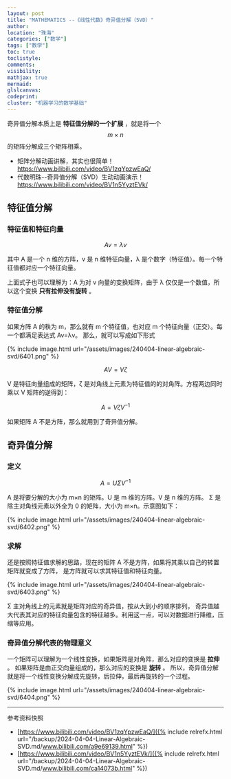 ```yaml
---
layout: post
title: "MATHEMATICS --《线性代数》奇异值分解（SVD）"
author:
location: "珠海"
categories: ["数学"]
tags: ["数学"]
toc: true
toclistyle:
comments:
visibility:
mathjax: true
mermaid:
glslcanvas:
codeprint:
cluster: "机器学习的数学基础"
---
```


奇异值分解本质上是 **特征值分解的一个扩展** ，就是将一个 $$m×n$$ 的矩阵分解成三个矩阵相乘。

* 矩阵分解动画讲解，其实也很简单！ <https://www.bilibili.com/video/BV1zqYpzwEaQ/>
* 代数明珠--奇异值分解（SVD）生动动画演示！ <https://www.bilibili.com/video/BV1n5YyztEVk/>


## 特征值分解


### 特征值和特征向量

$$Av=λv$$

其中 A 是一个 n 维的方阵，v 是 n 维特征向量，λ 是个数字（特征值）。每一个特征值都对应一个特征向量。

上面式子也可以理解为：A 为对 v 向量的变换矩阵，由于 λ 仅仅是一个数值，所以这个变换 **只有拉伸没有旋转** 。


### 特征值分解

如果方阵 A 的秩为 m，那么就有 m 个特征值，也对应 m 个特征向量（正交）。每一个都满足表达式 Av=λv。
那么，就可以写成如下形式

{% include image.html url="/assets/images/240404-linear-algebraic-svd/6401.png" %}

$$AV=Vζ$$

V 是特征向量组成的矩阵，ζ 是对角线上元素为特征值的的对角阵。方程两边同时乘以 V 矩阵的逆得到：

$$A=VζV^{-1}$$

如果矩阵 A 不是方阵，那么就用到了奇异值分解。


## 奇异值分解


### 定义

$$A=UΣV^{-1}$$

A 是将要分解的大小为 m×n 的矩阵。U 是 m 维的方阵。V 是 n 维的方阵。
Σ 是除主对角线元素以外全为 0 的矩阵，大小为 m×n。示意图如下：

{% include image.html url="/assets/images/240404-linear-algebraic-svd/6402.png" %}


### 求解

还是按照特征值求解的思路，现在的矩阵 A 不是方阵，如果将其乘以自己的转置矩阵就变成了方阵，
是方阵就可以求其特征值和特征向量。

{% include image.html url="/assets/images/240404-linear-algebraic-svd/6403.png" %}

Σ 主对角线上的元素就是矩阵对应的奇异值，按从大到小的顺序排列，
奇异值越大代表其对应的特征向量包含的特征越多。利用这一点，可以对数据进行降维，压缩等应用。


### 奇异值分解代表的物理意义

一个矩阵可以理解为一个线性变换，如果矩阵是对角阵，那么对应的变换是 **拉伸** 。
如果矩阵是由正交向量组成的，那么对应的变换是 **旋转** 。
所以，奇异值分解就是将一个线性变换分解成先旋转，后拉伸，最后再旋转的一个过程。

{% include image.html url="/assets/images/240404-linear-algebraic-svd/6404.png" %}



<hr class='reviewline'/>
<p class='reviewtip'><script type='text/javascript' src='{% include relref.html url="/assets/reviewjs/blogs/2024-04-04-Linear-Algebraic-SVD.md.js" %}'></script></p>
<font class='ref_snapshot'>参考资料快照</font>

- [https://www.bilibili.com/video/BV1zqYpzwEaQ/]({% include relrefx.html url="/backup/2024-04-04-Linear-Algebraic-SVD.md/www.bilibili.com/a9e69139.html" %})
- [https://www.bilibili.com/video/BV1n5YyztEVk/]({% include relrefx.html url="/backup/2024-04-04-Linear-Algebraic-SVD.md/www.bilibili.com/ca14073b.html" %})
